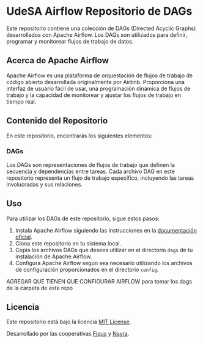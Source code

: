 # UdeSA Airflow Repositorio de DAGs 

Este repositorio contiene una colección de DAGs (Directed Acyclic Graphs) desarrollados con Apache Airflow. Los DAGs son utilizados para definir, programar y monitorear flujos de trabajo de datos.

## Acerca de Apache Airflow

Apache Airflow es una plataforma de orquestación de flujos de trabajo de código abierto desarrollada originalmente por Airbnb. Proporciona una interfaz de usuario fácil de usar, una programación dinámica de flujos de trabajo y la capacidad de monitorear y ajustar los flujos de trabajo en tiempo real.

## Contenido del Repositorio

En este repositorio, encontrarás los siguientes elementos:

### DAGs

Los DAGs son representaciones de flujos de trabajo que definen la secuencia y dependencias entre tareas. Cada archivo DAG en este repositorio representa un flujo de trabajo específico, incluyendo las tareas involucradas y sus relaciones.

## Uso

Para utilizar los DAGs de este repositorio, sigue estos pasos:

1. Instala Apache Airflow siguiendo las instrucciones en la [documentación oficial](https://airflow.apache.org/docs/).
2. Clona este repositorio en tu sistema local.
3. Copia los archivos DAGs que desees utilizar en el directorio `dags` de tu instalación de Apache Airflow.
4. Configura Apache Airflow según sea necesario utilizando los archivos de configuración proporcionados en el directorio `config`.

AGREGAR QUE TIENEN QUE CONFIGURAR AIRFLOW para tomar los dags de la carpeta de este repo

## Licencia

Este repositorio está bajo la licencia [MIT License](LICENSE).


Desarrollado por las cooperativas [Fiqus](https://fiqus.coop/) y [Nayra](https://nayra.coop/).

